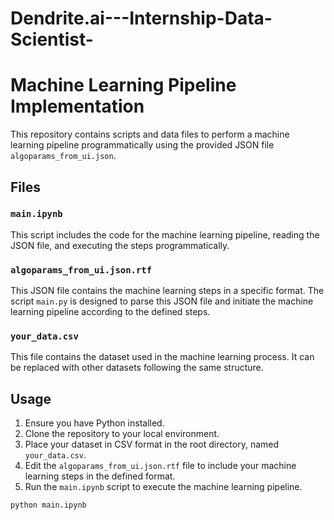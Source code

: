 # Dendrite.ai---Internship-Data-Scientist-


# Machine Learning Pipeline Implementation

This repository contains scripts and data files to perform a machine learning pipeline programmatically using the provided JSON file `algoparams_from_ui.json`.

## Files

### `main.ipynb`
This script includes the code for the machine learning pipeline, reading the JSON file, and executing the steps programmatically.

### `algoparams_from_ui.json.rtf`
This JSON file contains the machine learning steps in a specific format. The script `main.py` is designed to parse this JSON file and initiate the machine learning pipeline according to the defined steps.

### `your_data.csv`
This file contains the dataset used in the machine learning process. It can be replaced with other datasets following the same structure.

## Usage

1. Ensure you have Python installed.
2. Clone the repository to your local environment.
3. Place your dataset in CSV format in the root directory, named `your_data.csv`.
4. Edit the `algoparams_from_ui.json.rtf` file to include your machine learning steps in the defined format.
5. Run the `main.ipynb` script to execute the machine learning pipeline.

```python
python main.ipynb
